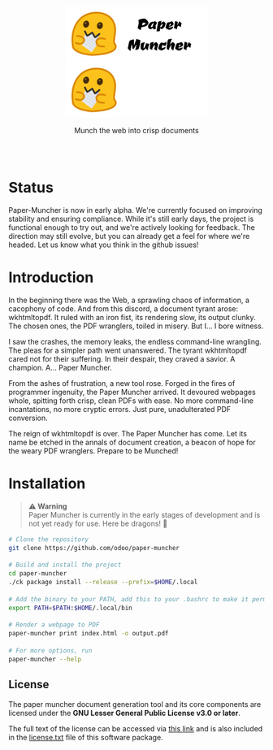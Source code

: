 <br/>
<br/>

<p align="center">
<img src="doc/assets/logo-light.png#gh-light-mode-only" width="280" />
<img src="doc/assets/logo-dark.png#gh-dark-mode-only" width="280" />
</p>
<p align="center">
    Munch the web into crisp documents
</p>

<br/>
<br/>

# Status

Paper-Muncher is now in early alpha. We're currently focused on improving stability and ensuring compliance. While it's still early days, the project is functional enough to try out, and we're actively looking for feedback. The direction may still evolve, but you can already get a feel for where we're headed. Let us know what you think in the github issues!

# Introduction

In the beginning there was the Web, a sprawling chaos of information, a cacophony of code. And from this discord, a document tyrant arose: wkhtmltopdf. It ruled with an iron fist, its rendering slow, its output clunky. The chosen ones, the PDF wranglers, toiled in misery. But I… I bore witness.

I saw the crashes, the memory leaks, the endless command-line wrangling. The pleas for a simpler path went unanswered. The tyrant wkhtmltopdf cared not for their suffering. In their despair, they craved a savior. A champion. A… Paper Muncher.

From the ashes of frustration, a new tool rose. Forged in the fires of programmer ingenuity, the Paper Muncher arrived. It devoured webpages whole, spitting forth crisp, clean PDFs with ease. No more command-line incantations, no more cryptic errors. Just pure, unadulterated PDF conversion.

The reign of wkhtmltopdf is over. The Paper Muncher has come. Let its name be etched in the annals of document creation, a beacon of hope for the weary PDF wranglers.  Prepare to be Munched!

# Installation

> **⚠ Warning**<br> Paper Muncher is currently in the early stages of development and is not yet ready for use. Here be dragons! 🐉

```sh
# Clone the repository
git clone https://github.com/odoo/paper-muncher

# Build and install the project
cd paper-muncher
./ck package install --release --prefix=$HOME/.local

# Add the binary to your PATH, add this to your .bashrc to make it permanent
export PATH=$PATH:$HOME/.local/bin

# Render a webpage to PDF
paper-muncher print index.html -o output.pdf

# For more options, run
paper-muncher --help
```

## License

The paper muncher document generation tool and its core components are licensed under the **GNU Lesser General Public License v3.0 or later**.

The full text of the license can be accessed via [this link](https://www.gnu.org/licenses/lgpl-3.0-standalone.html) and is also included in the [license.txt](license.txt) file of this software package.
